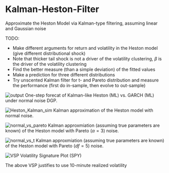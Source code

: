 # Kalman-Heston-Filter
Approximate the Heston Model via Kalman-type filtering, assuming linear and Gaussian noise 

TODO: 
* Make different arguments for return and volatility in the Heston model (give different distributional shock)
* Note that thicker tail shock is not a driver of the volatility clustering, $\beta$ is the driver of the volatility clustering
* Find the better measure (than a simple deviation) of the fitted values
* Make a prediction for three different distributions
* Try unscented Kalman filter for t- and Pareto distribution and measure the performance (first do in-sample, then evolve to out-sample)

![output](https://github.com/user-attachments/assets/3409b1de-a275-4e76-bef0-b2be1077b0ca)
One-step forecat of Kalman-like Heston (ML) vs. GARCH (ML) under normal noise DGP.


![Heston_Kalman_sim](https://github.com/user-attachments/assets/ccbdd797-1ca3-4d81-b753-82852c9edbf8)
Kalman approximation of the Heston model with normal noise.

![normal_vs_pareto](https://github.com/user-attachments/assets/2fd24817-f592-4b1c-a938-b67a2e7ea999)
Kalman approxmiation (assuming true parameters are known) of the Heston model with Pareto ($\alpha = 3$) noise.

![normal_vs_t](https://github.com/user-attachments/assets/389beaaa-69a8-4fdd-88b5-4b2f9af5d215)
Kalman approxmiation (assuming true parameters are known) of the Heston model with Pareto ($df = 5$) noise.


![VSP](https://github.com/user-attachments/assets/864d7a77-ca3f-4d2b-ba5e-3d90a126d6a4)
Volatility Signature Plot (SPY)

The above VSP justifies to use 10-minute realized volatility 
